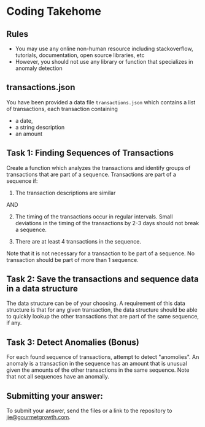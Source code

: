 # Coding Takehome 

## Rules 
- You may use any online non-human resource including stackoverflow, tutorials, documentation, open source libraries, etc
- However, you should not use any library or function that specializes in anomaly detection

## transactions.json
You have been provided a data file `transactions.json` which contains a list of transactions, each transaction containing 
- a date, 
- a string description
- an amount

## Task 1: Finding Sequences of Transactions
Create a function which analyzes the transactions and identify groups of transactions that are part of a sequence. Transactions are part of a sequence if: 
1. The transaction descriptions are similar 

AND

2. The timing of the transactions occur in regular intervals. Small deviations in the timing of the transactions by 2-3 days should not break a sequence. 

3. There are at least 4 transactions in the sequence. 

Note that it is not necessary for a transaction to be part of a sequence. No transaction should be part of more than 1 sequence. 

## Task 2: Save the transactions and sequence data in a data structure
The data structure can be of your choosing. A requirement of this data structure is that for any given transaction, the data structure should be able to quickly lookup the other transactions that are part of the same sequence, if any.

## Task 3: Detect Anomalies (Bonus)
For each found sequence of transactions, attempt to detect "anomolies". 
An anomaly is a transaction in the sequence has an amount that is unusual given the amounts of the other transactions in the same sequence.
Note that not all sequences have an anomally. 

## Submitting your answer: 
To submit your answer, send the files or a link to the repository to jie@gourmetgrowth.com. 



